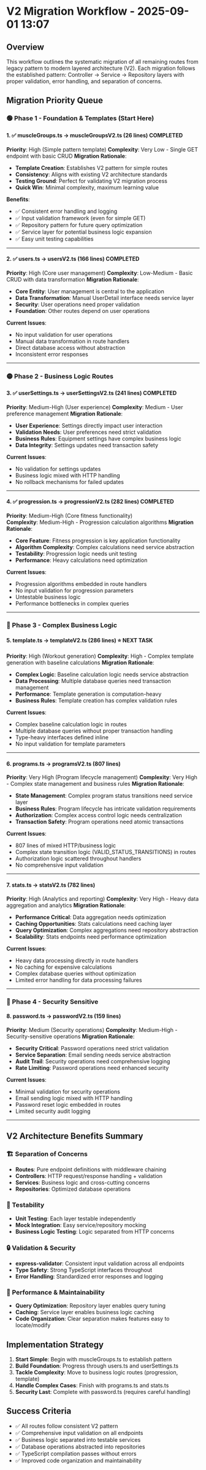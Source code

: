 # V2 Migration Workflow - 2025-09-01 13:07

## Overview
This workflow outlines the systematic migration of all remaining routes from legacy pattern to modern layered architecture (V2). Each migration follows the established pattern: Controller → Service → Repository layers with proper validation, error handling, and separation of concerns.

## Migration Priority Queue

### 🟢 Phase 1 - Foundation & Templates (Start Here)

#### 1. ✅ muscleGroups.ts → muscleGroupsV2.ts (26 lines) **COMPLETED**
**Priority**: High (Simple pattern template)
**Complexity**: Very Low - Single GET endpoint with basic CRUD
**Migration Rationale**:
- **Template Creation**: Establishes V2 pattern for simple routes
- **Consistency**: Aligns with existing V2 architecture standards  
- **Testing Ground**: Perfect for validating V2 migration process
- **Quick Win**: Minimal complexity, maximum learning value

**Benefits**:
- ✅ Consistent error handling and logging
- ✅ Input validation framework (even for simple GET)
- ✅ Repository pattern for future query optimization
- ✅ Service layer for potential business logic expansion
- ✅ Easy unit testing capabilities

---

#### 2. ✅ users.ts → usersV2.ts (166 lines) **COMPLETED**
**Priority**: High (Core user management)
**Complexity**: Low-Medium - Basic CRUD with data transformation
**Migration Rationale**:
- **Core Entity**: User management is central to the application
- **Data Transformation**: Manual UserDetail interface needs service layer
- **Security**: User operations need proper validation
- **Foundation**: Other routes depend on user operations

**Current Issues**:
- No input validation for user operations
- Manual data transformation in route handlers
- Direct database access without abstraction
- Inconsistent error responses

---

### 🟡 Phase 2 - Business Logic Routes

#### 3. ✅ userSettings.ts → userSettingsV2.ts (241 lines) **COMPLETED** 
**Priority**: Medium-High (User experience)
**Complexity**: Medium - User preference management
**Migration Rationale**:
- **User Experience**: Settings directly impact user interaction
- **Validation Needs**: User preferences need strict validation
- **Business Rules**: Equipment settings have complex business logic
- **Data Integrity**: Settings updates need transaction safety

**Current Issues**:
- No validation for settings updates
- Business logic mixed with HTTP handling
- No rollback mechanisms for failed updates

---

#### 4. ✅ progression.ts → progressionV2.ts (282 lines) **COMPLETED**
**Priority**: Medium-High (Core fitness functionality)  
**Complexity**: Medium-High - Progression calculation algorithms
**Migration Rationale**:
- **Core Feature**: Fitness progression is key application functionality
- **Algorithm Complexity**: Complex calculations need service abstraction
- **Testability**: Progression logic needs unit testing
- **Performance**: Heavy calculations need optimization

**Current Issues**:
- Progression algorithms embedded in route handlers
- No input validation for progression parameters
- Untestable business logic
- Performance bottlenecks in complex queries

---

### 🔴 Phase 3 - Complex Business Logic

#### 5. template.ts → templateV2.ts (286 lines) ⭐ **NEXT TASK**
**Priority**: High (Workout generation)
**Complexity**: High - Complex template generation with baseline calculations
**Migration Rationale**:
- **Complex Logic**: Baseline calculation logic needs service abstraction
- **Data Processing**: Multiple database queries need transaction management
- **Performance**: Template generation is computation-heavy
- **Business Rules**: Template creation has complex validation rules

**Current Issues**:
- Complex baseline calculation logic in routes
- Multiple database queries without proper transaction handling
- Type-heavy interfaces defined inline
- No input validation for template parameters

---

#### 6. programs.ts → programsV2.ts (807 lines)
**Priority**: Very High (Program lifecycle management)
**Complexity**: Very High - Complex state management and business rules
**Migration Rationale**:
- **State Management**: Complex program status transitions need service layer
- **Business Rules**: Program lifecycle has intricate validation requirements
- **Authorization**: Complex access control logic needs centralization  
- **Transaction Safety**: Program operations need atomic transactions

**Current Issues**:
- 807 lines of mixed HTTP/business logic
- Complex state transition logic (VALID_STATUS_TRANSITIONS) in routes
- Authorization logic scattered throughout handlers
- No comprehensive input validation

---

#### 7. stats.ts → statsV2.ts (782 lines)
**Priority**: High (Analytics and reporting)
**Complexity**: Very High - Heavy data aggregation and analytics
**Migration Rationale**:
- **Performance Critical**: Data aggregation needs optimization
- **Caching Opportunities**: Stats calculations need caching layer
- **Query Optimization**: Complex aggregations need repository abstraction
- **Scalability**: Stats endpoints need performance optimization

**Current Issues**:
- Heavy data processing directly in route handlers
- No caching for expensive calculations  
- Complex database queries without optimization
- Limited error handling for data processing failures

---

### 🔐 Phase 4 - Security Sensitive

#### 8. password.ts → passwordV2.ts (159 lines)
**Priority**: Medium (Security operations)
**Complexity**: Medium-High - Security-sensitive operations
**Migration Rationale**:
- **Security Critical**: Password operations need strict validation
- **Service Separation**: Email sending needs service abstraction
- **Audit Trail**: Security operations need comprehensive logging
- **Rate Limiting**: Password operations need enhanced security

**Current Issues**:
- Minimal validation for security operations
- Email sending logic mixed with HTTP handling
- Password reset logic embedded in routes
- Limited security audit logging

---

## V2 Architecture Benefits Summary

### 🏗️ Separation of Concerns
- **Routes**: Pure endpoint definitions with middleware chaining
- **Controllers**: HTTP request/response handling + validation
- **Services**: Business logic and cross-cutting concerns
- **Repositories**: Optimized database operations

### 🧪 Testability
- **Unit Testing**: Each layer testable independently
- **Mock Integration**: Easy service/repository mocking
- **Business Logic Testing**: Logic separated from HTTP concerns

### 🔒 Validation & Security
- **express-validator**: Consistent input validation across all endpoints
- **Type Safety**: Strong TypeScript interfaces throughout
- **Error Handling**: Standardized error responses and logging

### 🚀 Performance & Maintainability  
- **Query Optimization**: Repository layer enables query tuning
- **Caching**: Service layer enables business logic caching
- **Code Organization**: Clear separation makes features easy to locate/modify

## Implementation Strategy

1. **Start Simple**: Begin with muscleGroups.ts to establish pattern
2. **Build Foundation**: Progress through users.ts and userSettings.ts
3. **Tackle Complexity**: Move to business logic routes (progression, template)
4. **Handle Complex Cases**: Finish with programs.ts and stats.ts
5. **Security Last**: Complete with password.ts (requires careful handling)

## Success Criteria

- ✅ All routes follow consistent V2 pattern
- ✅ Comprehensive input validation on all endpoints
- ✅ Business logic separated into testable services
- ✅ Database operations abstracted into repositories
- ✅ TypeScript compilation passes without errors
- ✅ Improved code organization and maintainability